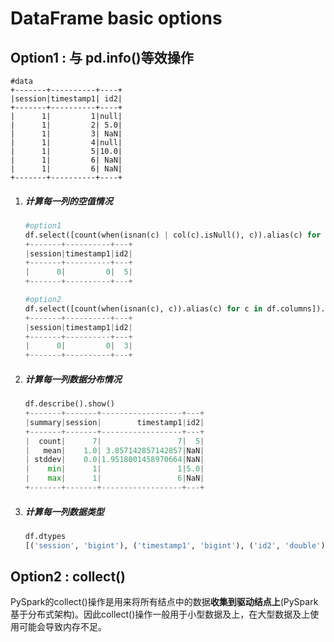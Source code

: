# DataFrame basic options

## Option1 : 与  pd.info()等效操作

```
#data
+-------+----------+----+
|session|timestamp1| id2|
+-------+----------+----+
|      1|         1|null|
|      1|         2| 5.0|
|      1|         3| NaN|
|      1|         4|null|
|      1|         5|10.0|
|      1|         6| NaN|
|      1|         6| NaN|
+-------+----------+----+
```

1. ##### 计算每一列的空值情况

   ```python
   #option1
   df.select([count(when(isnan(c) | col(c).isNull(), c)).alias(c) for c in df.columns]).show() #
   +-------+----------+---+
   |session|timestamp1|id2|
   +-------+----------+---+
   |      0|         0|  5|
   +-------+----------+---+
   ```

   ```python
   #option2
   df.select([count(when(isnan(c), c)).alias(c) for c in df.columns]).show() #
   +-------+----------+---+
   |session|timestamp1|id2|
   +-------+----------+---+
   |      0|         0|  3|
   +-------+----------+---+
   ```

2. ##### 计算每一列数据分布情况

   ```python
   df.describe().show()
   +-------+-------+------------------+---+
   |summary|session|        timestamp1|id2|
   +-------+-------+------------------+---+
   |  count|      7|                 7|  5|
   |   mean|    1.0| 3.857142857142857|NaN|
   | stddev|    0.0|1.9518001458970664|NaN|
   |    min|      1|                 1|5.0|
   |    max|      1|                 6|NaN|
   +-------+-------+------------------+---+
   ```

3. ##### 计算每一列数据类型

   ```python
   df.dtypes 
   [('session', 'bigint'), ('timestamp1', 'bigint'), ('id2', 'double')]
   ```


## Option2 : collect()

PySpark的collect()操作是用来将所有结点中的数据**收集到驱动结点上**(PySpark基于分布式架构)。因此collect()操作一般用于小型数据及上，在大型数据及上使用可能会导致内存不足。
 
